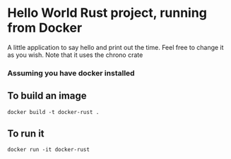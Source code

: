 # Hello World Rust project, running from Docker

A little application to say hello and print out the time. Feel free to change it as you wish.
Note that it uses the chrono crate

### Assuming you have docker installed

## To build an image
`docker build -t docker-rust .`  

## To run it

`docker run -it docker-rust`
